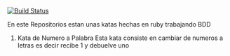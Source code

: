 [![Build Status](https://travis-ci.org/edirlang/Kata_Numeros_a_Letras.svg?branch=master)](https://travis-ci.org/edirlang/Kata_Numeros_a_Letras)


En este Repositorios estan unas katas hechas en ruby trabajando BDD

1. Kata de Numero a Palabra
  Esta kata consiste en cambiar de numeros a letras es decir recibe 1 y debuelve uno 
